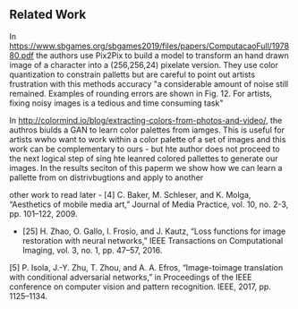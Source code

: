 ## Related Work

In https://www.sbgames.org/sbgames2019/files/papers/ComputacaoFull/197880.pdf the authors use Pix2Pix to build a model to transform an hand drawn image of a character into a (256,256,24) pixelate version. They use color quantization to constrain palletts but are careful to point out artists frustration with this methods accuracy "a considerable amount of noise still remained. Examples of rounding errors are shown in Fig. 12. For artists, fixing noisy images is a tedious and time consuming task"

In http://colormind.io/blog/extracting-colors-from-photos-and-video/, the authros biulds a GAN to learn color palettes from iamges. This is useful for artists wwho want to work within a color palette of a set of images and this work can be complementary to ours - but hte author does not proceed to the next logical step of sing hte leanred colored pallettes to  generate our images. In the results seciton of this paperm we show how we can learn a pallette from on distrivbugtions and apply to another 

other work to read later
     - [4] C. Baker, M. Schleser, and K. Molga, “Aesthetics of mobile
media art,” Journal of Media Practice, vol. 10, no. 2-3, pp.
101–122, 2009.

- [25] H. Zhao, O. Gallo, I. Frosio, and J. Kautz, “Loss functions for
image restoration with neural networks,” IEEE Transactions
on Computational Imaging, vol. 3, no. 1, pp. 47–57, 2016.

[5] P. Isola, J.-Y. Zhu, T. Zhou, and A. A. Efros, “Image-toimage translation with conditional adversarial networks,” in
Proceedings of the IEEE conference on computer vision and
pattern recognition. IEEE, 2017, pp. 1125–1134.
